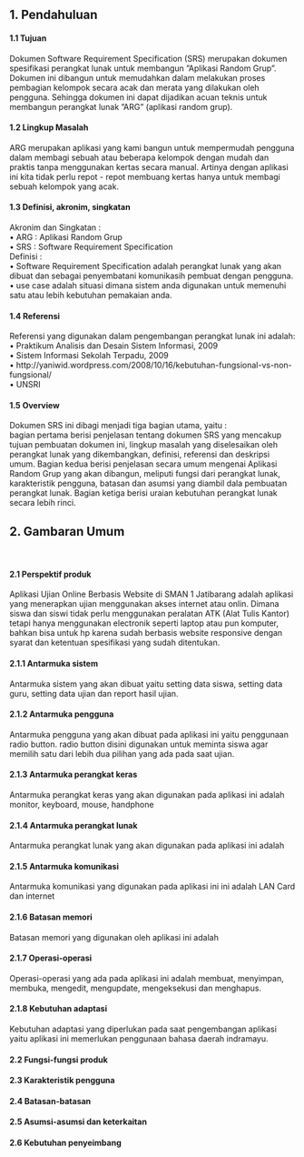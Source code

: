 <p><h2>1.	Pendahuluan</h2></p>
<p><h4>1.1	Tujuan</h4></p>
Dokumen Software Requirement Specification (SRS) merupakan dokumen spesifikasi perangkat lunak untuk membangun ”Aplikasi Random Grup”. Dokumen ini dibangun untuk memudahkan dalam melakukan proses pembagian kelompok secara acak dan merata yang dilakukan oleh pengguna. Sehingga dokumen ini dapat dijadikan acuan teknis untuk membangun perangkat lunak ”ARG” (aplikasi random grup).<br/>
<p><h4>1.2	Lingkup Masalah</h4></p>
ARG merupakan aplikasi yang kami bangun untuk mempermudah pengguna dalam 
membagi sebuah atau beberapa kelompok dengan mudah dan praktis tanpa menggunakan kertas secara manual. Artinya dengan aplikasi ini kita tidak perlu repot - repot membuang kertas hanya untuk membagi sebuah kelompok yang acak.<br/>
<p><h4>1.3	Definisi, akronim, singkatan</h4></p>
Akronim dan Singkatan :<br/>
•	ARG : Aplikasi Random Grup<br/>
•	SRS : Software Requirement Specification<br/>
Definisi :<br/>
•	Software Requirement Specification adalah perangkat lunak yang akan dibuat dan sebagai penyembatani komunikasih pembuat dengan pengguna.<br/>
•	use case adalah situasi dimana sistem anda digunakan untuk memenuhi satu atau lebih kebutuhan pemakaian anda.<br/>
<p><h4>1.4	Referensi</h4></p>
Referensi yang digunakan dalam pengembangan perangkat lunak ini adalah:<br/>
•	Praktikum Analisis dan Desain Sistem Informasi, 2009<br/>
•	Sistem Informasi Sekolah Terpadu, 2009<br/>
•	http://yaniwid.wordpress.com/2008/10/16/kebutuhan-fungsional-vs-non-fungsional/<br/>
•	UNSRI<br/>
<p><h4>1.5	Overview</h4></p>
Dokumen SRS ini dibagi menjadi tiga bagian utama, yaitu :<br/>
bagian pertama berisi penjelasan tentang dokumen SRS yang mencakup tujuan pembuatan dokumen ini, lingkup masalah yang diselesaikan oleh perangkat lunak yang dikembangkan, definisi, referensi dan deskripsi umum. Bagian kedua berisi penjelasan secara umum mengenai Aplikasi Random Grup yang akan dibangun, meliputi fungsi dari perangkat lunak, karakteristik pengguna, batasan dan asumsi yang diambil dala pembuatan perangkat lunak. Bagian ketiga berisi uraian kebutuhan perangkat lunak secara lebih rinci.<br/>

<h2>2. Gambaran Umum</h2><br>
<h4>2.1 Perspektif produk</h4>
<p>Aplikasi Ujian Online Berbasis Website di SMAN 1 Jatibarang adalah aplikasi yang menerapkan ujian menggunakan akses internet atau onlin. Dimana siswa dan siswi tidak perlu menggunakan peralatan ATK (Alat Tulis Kantor) tetapi hanya menggunakan electronik seperti laptop atau pun komputer, bahkan bisa untuk hp karena sudah berbasis website responsive dengan syarat dan ketentuan spesifikasi yang sudah ditentukan.</p>
<h4>2.1.1 Antarmuka sistem</h4>
<p>Antarmuka sistem yang akan dibuat yaitu setting data siswa, setting data guru, setting data ujian dan report hasil ujian.</p>
<h4>2.1.2 Antarmuka pengguna</h4>
<p>Antarmuka pengguna yang akan dibuat pada aplikasi ini yaitu penggunaan radio button. radio button disini digunakan untuk meminta siswa agar memilih satu dari lebih dua pilihan yang ada pada saat ujian.</p>
<h4>2.1.3 Antarmuka perangkat keras</h4>
<p>Antarmuka perangkat keras yang akan digunakan pada aplikasi ini adalah monitor, keyboard, mouse, handphone</p>
<h4>2.1.4 Antarmuka perangkat lunak</h4>
<p>Antarmuka perangkat lunak yang akan digunakan pada aplikasi ini adalah 
<h4>2.1.5 Antarmuka komunikasi</h4>
<p>Antarmuka komunikasi yang digunakan pada aplikasi ini ini adalah LAN Card dan internet</p>
<h4>2.1.6 Batasan memori</h4>
<p>Batasan memori yang digunakan oleh aplikasi ini adalah 
<h4>2.1.7 Operasi-operasi</h4>
<p>Operasi-operasi yang ada pada aplikasi ini adalah membuat, menyimpan, membuka, mengedit, mengupdate, mengeksekusi dan menghapus.</p>
<h4>2.1.8 Kebutuhan adaptasi</h4>
<p>Kebutuhan adaptasi yang diperlukan pada saat pengembangan aplikasi yaitu aplikasi ini memerlukan penggunaan bahasa daerah indramayu.</p>

<h4>2.2 Fungsi-fungsi produk</h4>

<h4>2.3 Karakteristik pengguna</h4>

<h4>2.4 Batasan-batasan</h4>

<h4>2.5 Asumsi-asumsi dan keterkaitan</h4>

<h4>2.6 Kebutuhan penyeimbang</h4>
